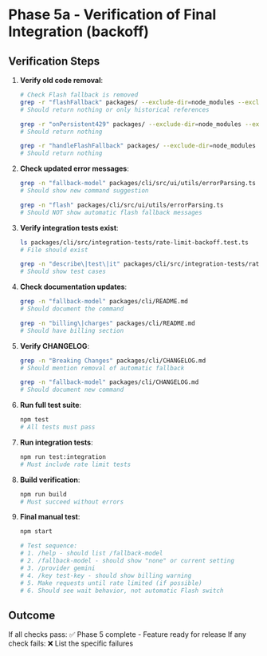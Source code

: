 # Phase 5a - Verification of Final Integration (backoff)

## Verification Steps

1. **Verify old code removal**:
   ```bash
   # Check Flash fallback is removed
   grep -r "flashFallback" packages/ --exclude-dir=node_modules --exclude-dir=dist
   # Should return nothing or only historical references
   
   grep -r "onPersistent429" packages/ --exclude-dir=node_modules --exclude-dir=dist  
   # Should return nothing
   
   grep -r "handleFlashFallback" packages/ --exclude-dir=node_modules --exclude-dir=dist
   # Should return nothing
   ```

2. **Check updated error messages**:
   ```bash
   grep -n "fallback-model" packages/cli/src/ui/utils/errorParsing.ts
   # Should show new command suggestion
   
   grep -n "flash" packages/cli/src/ui/utils/errorParsing.ts
   # Should NOT show automatic flash fallback messages
   ```

3. **Verify integration tests exist**:
   ```bash
   ls packages/cli/src/integration-tests/rate-limit-backoff.test.ts
   # File should exist
   
   grep -n "describe\|test\|it" packages/cli/src/integration-tests/rate-limit-backoff.test.ts
   # Should show test cases
   ```

4. **Check documentation updates**:
   ```bash
   grep -n "fallback-model" packages/cli/README.md
   # Should document the command
   
   grep -n "billing\|charges" packages/cli/README.md  
   # Should have billing section
   ```

5. **Verify CHANGELOG**:
   ```bash
   grep -n "Breaking Changes" packages/cli/CHANGELOG.md
   # Should mention removal of automatic fallback
   
   grep -n "fallback-model" packages/cli/CHANGELOG.md
   # Should document new command
   ```

6. **Run full test suite**:
   ```bash
   npm test
   # All tests must pass
   ```

7. **Run integration tests**:
   ```bash
   npm run test:integration
   # Must include rate limit tests
   ```

8. **Build verification**:
   ```bash
   npm run build
   # Must succeed without errors
   ```

9. **Final manual test**:
   ```bash
   npm start
   
   # Test sequence:
   # 1. /help - should list /fallback-model
   # 2. /fallback-model - should show "none" or current setting
   # 3. /provider gemini
   # 4. /key test-key - should show billing warning
   # 5. Make requests until rate limited (if possible)
   # 6. Should see wait behavior, not automatic Flash switch
   ```

## Outcome

If all checks pass: ✅ Phase 5 complete - Feature ready for release
If any check fails: ❌ List the specific failures
